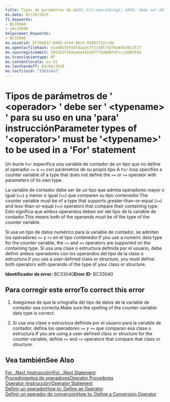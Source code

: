 ```yaml
---
title: Tipos de parámetros de &#39; &lt;operador&gt; &#39; debe ser &#39; &lt;typename&gt; &#39; para su uso en una &#39;para&#39; instrucción
ms.date: 07/20/2015
f1_keywords:
- BC33040
- vbc33040
helpviewer_keywords:
- BC33040
ms.assetid: bffbb812-0d69-47e4-96c5-01882722ccdb
ms.openlocfilehash: e1ed0bf5fd4fdaa3c3f2c58fc92f0a64b70c3f1f
ms.sourcegitcommit: 3d5d33f384eeba41b2dff79d096f47ccc8d8f03d
ms.translationtype: MT
ms.contentlocale: es-ES
ms.lasthandoff: 05/04/2018
ms.locfileid: "33631412"
---
```

# <a name="parameter-types-of-39ltoperatorgt39-must-be-39lttypenamegt39-to-be-used-in-a-39for39-statement"></a><span data-ttu-id="f1054-102">Tipos de parámetros de &#39; &lt;operador&gt; &#39; debe ser &#39; &lt;typename&gt; &#39; para su uso en una &#39;para&#39; instrucción</span><span class="sxs-lookup"><span data-stu-id="f1054-102">Parameter types of &#39;&lt;operator&gt;&#39; must be &#39;&lt;typename&gt;&#39; to be used in a &#39;For&#39; statement</span></span>
<span data-ttu-id="f1054-103">Un bucle `For` especifica una variable de contador de un tipo que no define el operador `>=` o `<=` con parámetros de su propio tipo.</span><span class="sxs-lookup"><span data-stu-id="f1054-103">A `For` loop specifies a counter variable of a type that does not define the `>=` or `<=` operator with parameters of its own type.</span></span>  
  
 <span data-ttu-id="f1054-104">La variable de contador debe ser de un tipo que admita operadores mayor o igual (`>=`) y menor o igual (`<=`) que comparen su tipo contenedor.</span><span class="sxs-lookup"><span data-stu-id="f1054-104">The counter variable must be of a type that supports greater-than-or-equal (`>=`) and less-than-or-equal (`<=`) operators that compare their containing type.</span></span> <span data-ttu-id="f1054-105">Esto significa que ambos operandos deben ser del tipo de la variable de contador.</span><span class="sxs-lookup"><span data-stu-id="f1054-105">This means both of the operands must be of the type of the counter variable.</span></span>  
  
 <span data-ttu-id="f1054-106">Si usa un tipo de datos numérico para la variable de contador, se admiten los operadores `>=` y `<=` en el tipo contenedor.</span><span class="sxs-lookup"><span data-stu-id="f1054-106">If you use a numeric data type for the counter variable, the `>=` and `<=` operators are supported on the containing type.</span></span> <span data-ttu-id="f1054-107">Si usa una clase o estructura definida por el usuario, debe definir ambos operadores con los operandos del tipo de la clase o estructura.</span><span class="sxs-lookup"><span data-stu-id="f1054-107">If you use a user-defined class or structure, you must define both operators with operands of the type of your class or structure.</span></span>  
  
 <span data-ttu-id="f1054-108">**Identificador de error:** BC33040</span><span class="sxs-lookup"><span data-stu-id="f1054-108">**Error ID:** BC33040</span></span>  
  
## <a name="to-correct-this-error"></a><span data-ttu-id="f1054-109">Para corregir este error</span><span class="sxs-lookup"><span data-stu-id="f1054-109">To correct this error</span></span>  
  
1.  <span data-ttu-id="f1054-110">Asegúrese de que la ortografía del tipo de datos de la variable de contador sea correcta.</span><span class="sxs-lookup"><span data-stu-id="f1054-110">Make sure the spelling of the counter-variable data type is correct.</span></span>  
  
2.  <span data-ttu-id="f1054-111">Si usa una clase o estructura definida por el usuario para la variable de contador, defina los operadores `>=` y `<=` que comparan esa clase o estructura.</span><span class="sxs-lookup"><span data-stu-id="f1054-111">If you are using a user-defined class or structure for the counter variable, define `>=` and `<=` operators that compare that class or structure.</span></span>  
  
## <a name="see-also"></a><span data-ttu-id="f1054-112">Vea también</span><span class="sxs-lookup"><span data-stu-id="f1054-112">See Also</span></span>  
 [<span data-ttu-id="f1054-113">For...Next (instrucción)</span><span class="sxs-lookup"><span data-stu-id="f1054-113">For...Next Statement</span></span>](../../visual-basic/language-reference/statements/for-next-statement.md)  
 [<span data-ttu-id="f1054-114">Procedimientos de operadores</span><span class="sxs-lookup"><span data-stu-id="f1054-114">Operator Procedures</span></span>](../../visual-basic/programming-guide/language-features/procedures/operator-procedures.md)  
 [<span data-ttu-id="f1054-115">Operator (instrucción)</span><span class="sxs-lookup"><span data-stu-id="f1054-115">Operator Statement</span></span>](../../visual-basic/language-reference/statements/operator-statement.md)  
 [<span data-ttu-id="f1054-116">Definir un operador</span><span class="sxs-lookup"><span data-stu-id="f1054-116">How to: Define an Operator</span></span>](../../visual-basic/programming-guide/language-features/procedures/how-to-define-an-operator.md)  
 [<span data-ttu-id="f1054-117">Definir un operador de conversión</span><span class="sxs-lookup"><span data-stu-id="f1054-117">How to: Define a Conversion Operator</span></span>](../../visual-basic/programming-guide/language-features/procedures/how-to-define-a-conversion-operator.md)
